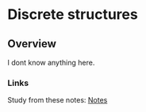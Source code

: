 
# Discrete structures

## Overview

I dont know anything here.

### Links
Study from these notes: [Notes](https://store.fmi.uni-sofia.bg/fmi/logic/msoskova/LectureNotesDMA.pdf)
